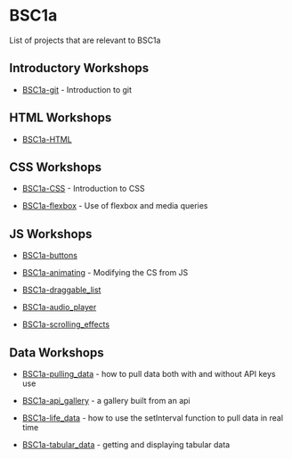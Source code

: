 # BSC1a

List of projects that are relevant to BSC1a

## Introductory Workshops
- [BSC1a-git](https://github.com/DianaVallverdu-NUA/BSC1a-git) - Introduction to git

## HTML Workshops

- [BSC1a-HTML](https://github.com/DianaVallverdu-NUA/BSC1a-HTML)

## CSS Workshops

- [BSC1a-CSS](https://github.com/DianaVallverdu-NUA/BSC1a-CSS) - Introduction to CSS

- [BSC1a-flexbox](https://github.com/DianaVallverdu-NUA/BSC1a-flexbox) - Use of flexbox and media queries


## JS Workshops

- [BSC1a-buttons]()

- [BSC1a-animating]() - Modifying the CS from JS

- [BSC1a-draggable_list]()

- [BSC1a-audio_player]()

- [BSC1a-scrolling_effects]()

## Data Workshops

- [BSC1a-pulling_data]() - how to pull data both with and without API keys use

- [BSC1a-api_gallery]() - a gallery built from an api

- [BSC1a-life_data]() - how to use the setInterval function to pull data in real time

- [BSC1a-tabular_data]() - getting and displaying tabular data